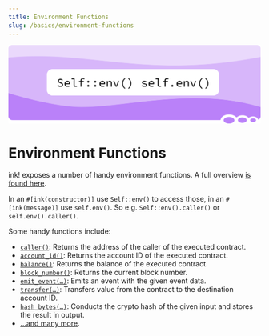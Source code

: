 ```yaml
---
title: Environment Functions
slug: /basics/environment-functions
---
```


![Env Function Title Picture](/img/title/env-function.svg)

# Environment Functions

ink! exposes a number of handy environment functions.
A full overview [is found here](https://docs.rs/ink_env/6.0.0/ink_env/#functions).

In an `#[ink(constructor)]`  use `Self::env()` to access those,
in an `#[ink(message)]` use `self.env()`.
So e.g. `Self::env().caller()` or `self.env().caller()`.

Some handy functions include:

* [`caller()`](https://docs.rs/ink_env/6.0.0/ink_env/fn.caller.html): Returns the address of the caller of the executed contract.
* [`account_id()`](https://docs.rs/ink_env/6.0.0/ink_env/fn.account_id.html): Returns the account ID of the executed contract.
* [`balance()`](https://docs.rs/ink_env/6.0.0/ink_env/fn.balance.html): Returns the balance of the executed contract.
* [`block_number()`](https://docs.rs/ink_env/6.0.0/ink_env/fn.block_number.html): Returns the current block number.
* [`emit_event(…)`](https://docs.rs/ink_env/6.0.0/ink_env/fn.emit_event.html): Emits an event with the given event data.
* [`transfer(…)`](https://docs.rs/ink_env/6.0.0/ink_env/fn.transfer.html): Transfers value from the contract to the destination account ID.
* [`hash_bytes(…)`](https://docs.rs/ink_env/6.0.0/ink_env/fn.hash_bytes.html): Conducts the crypto hash of the given input and stores the result in output.
* […and many more](https://docs.rs/ink_env/6.0.0/ink_env/#functions).
